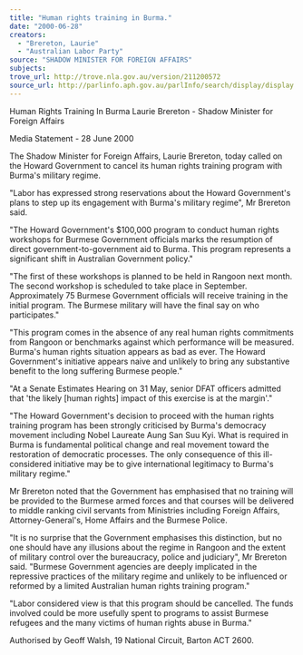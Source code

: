 ```yaml
---
title: "Human rights training in Burma."
date: "2000-06-28"
creators:
  - "Brereton, Laurie"
  - "Australian Labor Party"
source: "SHADOW MINISTER FOR FOREIGN AFFAIRS"
subjects:
trove_url: http://trove.nla.gov.au/version/211200572
source_url: http://parlinfo.aph.gov.au/parlInfo/search/display/display.w3p;query=Id%3A%22media/pressrel/IDV16%22
---
```


 Human Rights Training In Burma Laurie Brereton - Shadow Minister for Foreign Affairs

 Media Statement - 28 June 2000

 The Shadow Minister for Foreign Affairs, Laurie Brereton, today called on the Howard Government to cancel its human rights training program with Burma's military regime.

 "Labor has expressed strong reservations about the Howard Government's plans to step up its engagement with Burma's military regime", Mr Brereton said.

 "The Howard Government's $100,000 program to conduct human rights workshops for Burmese Government officials marks the resumption of direct government-to-government aid to Burma. This program represents a significant shift in Australian Government policy."

 "The first of these workshops is planned to be held in Rangoon next month. The second workshop is scheduled to take place in September. Approximately 75 Burmese Government officials will receive training in the initial program. The Burmese military will have the final say on who participates."

 "This program comes in the absence of any real human rights commitments from Rangoon or benchmarks against which performance will be measured. Burma's human rights situation appears as bad as ever. The Howard Government's initiative appears naive and unlikely to bring any substantive benefit to the long suffering Burmese people."

 "At a Senate Estimates Hearing on 31 May, senior DFAT officers admitted that 'the likely [human rights] impact of this exercise is at the margin'."

 "The Howard Government's decision to proceed with the human rights training program has been strongly criticised by Burma's democracy movement including Nobel Laureate Aung San Suu Kyi. What is required in Burma is fundamental political change and real movement toward the restoration of democratic processes. The only consequence of this ill-considered initiative may be to give international legitimacy to Burma's military regime."

 Mr Brereton noted that the Government has emphasised that no training will be provided to the Burmese armed forces and that courses will be delivered to middle ranking civil servants from Ministries including Foreign Affairs, Attorney-General's, Home Affairs and the Burmese Police.

 "It is no surprise that the Government emphasises this distinction, but no one should have any illusions about the regime in Rangoon and the extent of military control over the bureaucracy, police and judiciary", Mr Brereton said. "Burmese Government agencies are deeply implicated in the repressive practices of the military regime and unlikely to be influenced or reformed by a limited Australian human rights training program."

 "Labor considered view is that this program should be cancelled. The funds involved could be more usefully spent to programs to assist Burmese refugees and the many victims of human rights abuse in Burma."

 Authorised by Geoff Walsh, 19 National Circuit, Barton ACT 2600.

